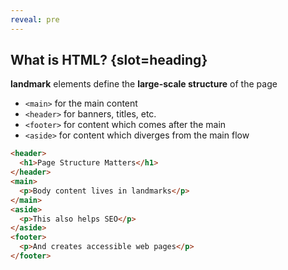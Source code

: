 ```yaml
---
reveal: pre
---
```

## What is HTML? {slot=heading}

**landmark** elements define the **large-scale structure** of the page

- `<main>` for the main content
- `<header>` for banners, titles, etc.
- `<footer>` for content which comes after the main
- `<aside>` for content which diverges from the main flow

```html
<header>
  <h1>Page Structure Matters</h1>
</header>
<main>
  <p>Body content lives in landmarks</p>
</main>
<aside>
  <p>This also helps SEO</p>
</aside>
<footer>
  <p>And creates accessible web pages</p>
</footer>
```

